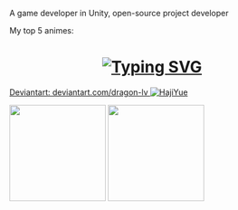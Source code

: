 A game developer in Unity, open-source project developer

My top 5 animes:
 <h1 align="center"><a href="https://git.io/typing-svg"><img src="https://readme-typing-svg.demolab.com?font=JetBrains+Mono&pause=2000&color=F7C749&center=true&random=true&width=600&height=75&lines=Sword+Art+Online;Tonikawa%3A+Over+the+Moon+for+You;Arifureta%3A+From+Commonplace+to+World's+Strongest;Senryu+Girl;The+Rising+of+the+Shield+Hero" alt="Typing SVG" /></a></h1>


[Deviantart: deviantart.com/dragon-lv
![HajiYue](https://images-wixmp-ed30a86b8c4ca887773594c2.wixmp.com/f/c9f04ae9-5791-414b-966c-b90e9579cacf/djpqmnp-167502a2-ea54-4e9f-a9fa-a695e5374527.png/v1/fill/w_1920,h_1080,q_80,strp/juri_detailed_minimalist_wallpaper_by_dragon_lv_djpqmnp-fullview.jpg?token=eyJ0eXAiOiJKV1QiLCJhbGciOiJIUzI1NiJ9.eyJzdWIiOiJ1cm46YXBwOjdlMGQxODg5ODIyNjQzNzNhNWYwZDQxNWVhMGQyNmUwIiwiaXNzIjoidXJuOmFwcDo3ZTBkMTg4OTgyMjY0MzczYTVmMGQ0MTVlYTBkMjZlMCIsIm9iaiI6W1t7ImhlaWdodCI6Ijw9MTA4MCIsInBhdGgiOiJcL2ZcL2M5ZjA0YWU5LTU3OTEtNDE0Yi05NjZjLWI5MGU5NTc5Y2FjZlwvZGpwcW1ucC0xNjc1MDJhMi1lYTU0LTRlOWYtYTlmYS1hNjk1ZTUzNzQ1MjcucG5nIiwid2lkdGgiOiI8PTE5MjAifV1dLCJhdWQiOlsidXJuOnNlcnZpY2U6aW1hZ2Uub3BlcmF0aW9ucyJdfQ.wipaYkY1ibEoELAnVs1pjxhB5RWbTNr4p5x5QMYc-70)
](https://www.deviantart.com/dragon-lv)

<p float="left">
  <img height="170em" align="center" src="https://github-readme-stats.vercel.app/api?username=Dragon-0609&show_icons=true&count_private=true&bg_color=1B1B1B&text_color=BBBBBB&icon_color=99202C&title_color=E0474B&border_color=7ECAFA" />
  <img height="170em" align="center" src="https://github-readme-stats.vercel.app/api/top-langs/?username=Dragon-0609&layout=compact&show_icons=true&langs_count=4&card_width=200&bg_color=1B1B1B&text_color=BBBBBB&icon_color=99202C&title_color=E0474B&border_color=7ECAFA" />
</p>

